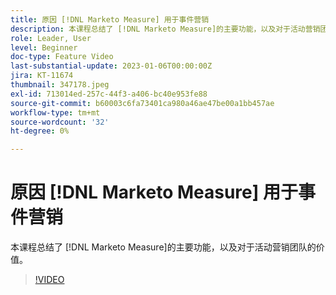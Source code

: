 ```yaml
---
title: 原因 [!DNL Marketo Measure] 用于事件营销
description: 本课程总结了 [!DNL Marketo Measure]的主要功能，以及对于活动营销团队的价值。
role: Leader, User
level: Beginner
doc-type: Feature Video
last-substantial-update: 2023-01-06T00:00:00Z
jira: KT-11674
thumbnail: 347178.jpeg
exl-id: 713014ed-257c-44f3-a406-bc40e953fe88
source-git-commit: b60003c6fa73401ca980a46ae47be00a1bb457ae
workflow-type: tm+mt
source-wordcount: '32'
ht-degree: 0%

---
```


# 原因 [!DNL Marketo Measure] 用于事件营销

本课程总结了 [!DNL Marketo Measure]的主要功能，以及对于活动营销团队的价值。

>[!VIDEO](https://video.tv.adobe.com/v/347178/?quality=12&learn=on)
